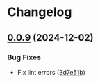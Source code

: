 # Changelog

## [0.0.9](https://github.com/diplodoc-platform/sentenizer/compare/v0.0.8...v0.0.9) (2024-12-02)


### Bug Fixes

* Fix lint errors ([3d7e51b](https://github.com/diplodoc-platform/sentenizer/commit/3d7e51b3e8e9fd5944356a103ad1a57b60f0f181))
